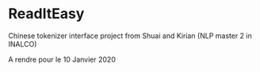 # ReadItEasy
Chinese tokenizer interface project from Shuai and Kirian (NLP master 2 in INALCO)

A rendre pour le 10 Janvier 2020

